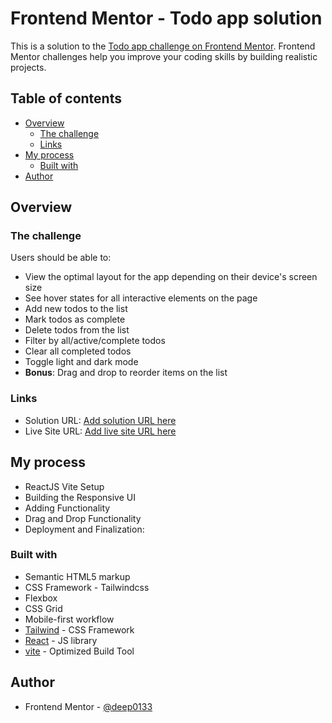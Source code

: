 # Frontend Mentor - Todo app solution

This is a solution to the [Todo app challenge on Frontend Mentor](https://www.frontendmentor.io/challenges/todo-app-Su1_KokOW). Frontend Mentor challenges help you improve your coding skills by building realistic projects.

## Table of contents

- [Overview](#overview)
  - [The challenge](#the-challenge)
  - [Links](#links)
- [My process](#my-process)
  - [Built with](#built-with)
- [Author](#author)

## Overview

### The challenge

Users should be able to:

- View the optimal layout for the app depending on their device's screen size
- See hover states for all interactive elements on the page
- Add new todos to the list
- Mark todos as complete
- Delete todos from the list
- Filter by all/active/complete todos
- Clear all completed todos
- Toggle light and dark mode
- **Bonus**: Drag and drop to reorder items on the list

### Links

- Solution URL: [Add solution URL here](https://your-solution-url.com)
- Live Site URL: [Add live site URL here](https://your-live-site-url.com)

## My process

- ReactJS Vite Setup
- Building the Responsive UI
- Adding Functionality
- Drag and Drop Functionality
- Deployment and Finalization:

### Built with

- Semantic HTML5 markup
- CSS Framework - Tailwindcss
- Flexbox
- CSS Grid
- Mobile-first workflow
- [Tailwind](https://tailwindcss.com/docs/installation/using-postcss) - CSS Framework
- [React](https://reactjs.org/) - JS library
- [vite](https://vitejs.dev/guide/) - Optimized Build Tool

## Author

- Frontend Mentor - [@deep0133](https://www.frontendmentor.io/profile/deep0133)
